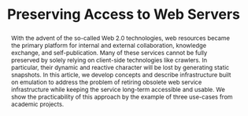 ---
abstract: 'With the advent of the so-called Web 2.0 technologies, web resources became
  the primary platform for internal and external collaboration, knowledge exchange,
  and self-publication. Many of these services cannot be fully preserved by solely
  relying on client-side technologies like crawlers. In particular, their dynamic
  and reactive character will be lost by generating static snapshots. In this article,
  we develop concepts and describe infrastructure built on emulation to address the
  problem of retiring obsolete web service infrastructure while keeping the service
  long-term accessible and usable. We show the practicability of this approach by
  the example of three use-cases from academic projects.

  '
creators:
- Rechert, Klaus
- Gieschke, Rafael
- Mocken, Susanne
date: null
document_url: https://services.phaidra.univie.ac.at/api/object/o:1424931/download
grand_parent: iPRES
institutions:
- University of Freiburg
keywords:
- web server
- preservation
- emulation
- case study
landing_page_url: https://phaidra.univie.ac.at/o:1424931
language: eng
layout: publication
license: CC BY 4.0 International
notes_url: null
parent: iPRES 2021
presentation_url: null
publication_type: paper
size: 1130654
source_name: iPRES
title: Preserving Access to Web Servers
year: 2021
---